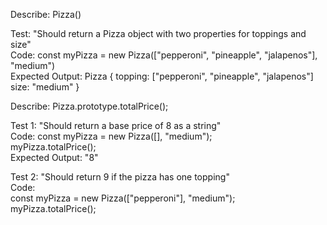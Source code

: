 Describe: Pizza()  

Test: "Should return a Pizza object with two properties for toppings and size"  
Code: const myPizza = new Pizza(["pepperoni", "pineapple", "jalapenos"], "medium")  
Expected Output: Pizza { topping: ["pepperoni", "pineapple", "jalapenos"] size: "medium" }  

Describe: Pizza.prototype.totalPrice();  

Test 1: "Should return a base price of 8 as a string"  
Code: 
const myPizza = new Pizza([], "medium");  
myPizza.totalPrice();  
Expected Output: "8"  

Test 2: "Should return 9 if the pizza has one topping"  
Code:  
const myPizza = new Pizza(["pepperoni"], "medium");  
myPizza.totalPrice(); 

